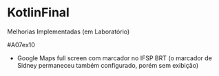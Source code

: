 # KotlinFinal

Melhorias Implementadas (em Laboratório)

#A07ex10
- Google Maps full screen com marcador no IFSP BRT (o marcador de Sidney permaneceu também configurado, porém sem exibição)
